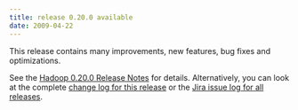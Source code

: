 ```yaml
---
title: release 0.20.0 available
date: 2009-04-22
---
```

<!---
  Licensed under the Apache License, Version 2.0 (the "License");
  you may not use this file except in compliance with the License.
  You may obtain a copy of the License at

   http://www.apache.org/licenses/LICENSE-2.0

  Unless required by applicable law or agreed to in writing, software
  distributed under the License is distributed on an "AS IS" BASIS,
  WITHOUT WARRANTIES OR CONDITIONS OF ANY KIND, either express or implied.
  See the License for the specific language governing permissions and
  limitations under the License. See accompanying LICENSE file.
-->

This release contains many improvements, new features, bug fixes and
optimizations.

See the [Hadoop 0.20.0 Release
Notes](http://hadoop.apache.org/docs/r0.20.0/releasenotes.html) for
details. Alternatively, you can look at the complete [change log for
this release](http://hadoop.apache.org/docs/r0.20.0/changes.html) or the
[Jira issue log for all
releases](http://issues.apache.org/jira/browse/HADOOP?report=com.atlassian.jira.plugin.system.project:changelog-panel).

